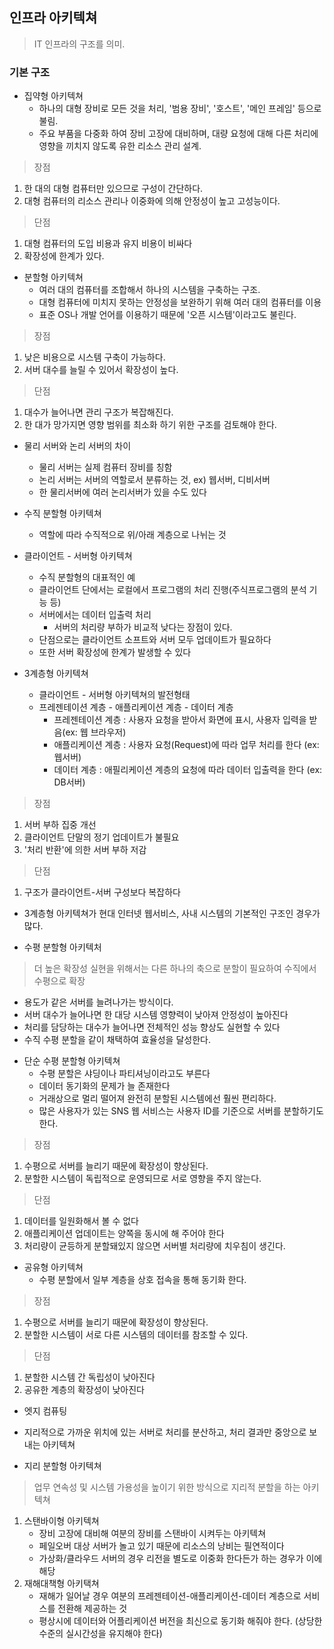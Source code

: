 ## 인프라 아키텍쳐
> IT 인프라의 구조를 의미.

### 기본 구조

* 집약형 아키텍쳐
    - 하나의 대형 장비로 모든 것을 처리, '범용 장비', '호스트', '메인 프레임' 등으로 불림.
    - 주요 부품을 다중화 하여 장비 고장에 대비하며, 대량 요청에 대해 다른 처리에 영향을 끼치지 않도록 유한 리소스 관리 설계.
    
> 장점 
1. 한 대의 대형 컴퓨터만 있으므로 구성이 간단하다.
2. 대형 컴퓨터의 리소스 관리나 이중화에 의해 안정성이 높고 고성능이다.

> 단점
1. 대형 컴퓨터의 도입 비용과 유지 비용이 비싸다
2. 확장성에 한계가 있다. 

* 분할형 아키텍쳐
    - 여러 대의 컴퓨터를 조합해서 하나의 시스템을 구축하는 구조.
    - 대형 컴퓨터에 미치지 못하는 안정성을 보완하기 위해 여러 대의 컴퓨터를 이용
    - 표준 OS나 개발 언어를 이용하기 때문에 '오픈 시스템'이라고도 불린다.

> 장점
1. 낮은 비용으로 시스템 구축이 가능하다.
2. 서버 대수를 늘릴 수 있어서 확장성이 높다.

> 단점
1. 대수가 늘어나면 관리 구조가 복잡해진다.
2. 한 대가 망가지면 영향 범위를 최소화 하기 위한 구조를 검토해야 한다.

* 물리 서버와 논리 서버의 차이
    - 물리 서버는 실제 컴퓨터 장비를 칭함
    - 논리 서버는 서버의 역할로서 분류하는 것, ex) 웹서버, 디비서버
    - 한 물리서버에 여러 논리서버가 있을 수도 있다
    
* 수직 분할형 아키텍쳐
    - 역할에 따라 수직적으로 위/아래 계층으로 나뉘는 것

* 클라이언트 - 서버형 아키텍쳐
    - 수직 분할형의 대표적인 예
    - 클라이언트 단에서는 로컬에서 프로그램의 처리 진행(주식프로그램의 분석 기능 등)
    - 서버에서는 데이터 입출력 처리 
        - 서버의 처리량 부하가 비교적 낮다는 장점이 있다.
    - 단점으로는 클라이언트 소프트와 서버 모두 업데이트가 필요하다
    - 또한 서버 확장성에 한계가 발생할 수 있다

* 3계층형 아키텍쳐
    - 클라이언트 - 서버형 아키텍쳐의 발전형태
    - 프레젠테이션 계층 - 애플리케이션 계층 - 데이터 계층
        - 프레젠테이션 계층 : 사용자 요청을 받아서 화면에 표시, 사용자 입력을 받음(ex: 웹 브라우저)
        - 애플리케이션 계층 : 사용자 요청(Request)에 따라 업무 처리를 한다 (ex: 웹서버)
        - 데이터 계층 : 애필리케이션 계층의 요청에 따라 데이터 입출력을 한다 (ex: DB서버)
> 장점
1. 서버 부하 집중 개선
2. 클라이언트 단말의 정기 업데이트가 불필요
3. '처리 반환'에 의한 서버 부하 저감

> 단점
1. 구조가 클라이언트-서버 구성보다 복잡하다

- 3계층형 아키텍쳐가 현대 인터넷 웹서비스, 사내 시스템의 기본적인 구조인 경우가 많다.

* 수평 분할형 아키텍처
> 더 높은 확장성 실현을 위해서는 다른 하나의 축으로 분할이 필요하여 수직에서 수평으로 확장

- 용도가 같은 서버를 늘려나가는 방식이다.
- 서버 대수가 늘어나면 한 대당 시스템 영향력이 낮아져 안정성이 높아진다
- 처리를 담당하는 대수가 늘어나면 전체적인 성능 향상도 실현할 수 있다
- 수직 수평 분할을 같이 채택하여 효율성을 달성한다.

* 단순 수평 분할형 아키텍쳐
    - 수평 분할은 샤딩이나 파티셔닝이라고도 부른다
    - 데이터 동기화의 문제가 늘 존재한다
    - 거래상으로 멀리 떨어져 완전히 분할된 시스템에선 훨씬 편리하다.
    - 많은 사용자가 있는 SNS 웹 서비스는 사용자 ID를 기준으로 서버를 분할하기도 한다.
> 장점
1. 수평으로 서버를 늘리기 때문에 확장성이 향상된다.
2. 분할한 시스템이 독립적으로 운영되므로 서로 영향을 주지 않는다.

> 단점
1. 데이터를 일원화해서 볼 수 없다
2. 애플리케이션 업데이트는 양쪽을 동시에 해 주어야 한다
3. 처리량이 균등하게 분할돼있지 않으면 서버별 처리량에 치우침이 생긴다.

* 공유형 아키텍쳐
    - 수평 분할에서 일부 계층을 상호 접속을 통해 동기화 한다.
> 장점
1. 수평으로 서버를 늘리기 때문에 확장성이 향상된다.
2. 분할한 시스템이 서로 다른 시스템의 데이터를 참조할 수 있다.

> 단점
1. 분할한 시스템 간 독립성이 낮아진다
2. 공유한 계층의 확장성이 낮아진다

* 엣지 컴퓨팅
- 지리적으로 가까운 위치에 있는 서버로 처리를 분산하고, 처리 결과만 중앙으로 보내는 아키텍쳐

* 지리 분할형 아키텍쳐
> 업무 연속성 및 시스템 가용성을 높이기 위한 방식으로 지리적 분할을 하는 아키텍쳐

1. 스탠바이형 아키텍쳐
    - 장비 고장에 대비해 여분의 장비를 스탠바이 시켜두는 아키텍쳐
    - 페일오버 대상 서버가 놀고 있기 때문에 리소스의 낭비는 필연적이다
    - 가상화/클라우드 서버의 경우 리전을 별도로 이중화 한다든가 하는 경우가 이에 해당
2. 재해대책형 아키택쳐
    - 재해가 일어날 경우 여분의 프레젠테이션-애플리케이션-데이터 계층으로 서비스를 전환해 제공하는 것
    - 평상시에 데이터와 어플리케이션 버전을 최신으로 동기화 해줘야 한다. (상당한 수준의 실시간성을 유지해야 한다)    